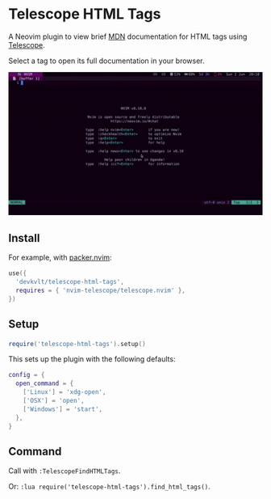 # Telescope HTML Tags

A Neovim plugin to view brief [MDN](https://developer.mozilla.org/) documentation for HTML tags using [Telescope](nvim-telescope/telescope.nvim).

Select a tag to open its full documentation in your browser.

![Screenshot](./screenshot.gif)

## Install

For example, with [packer.nvim](https://github.com/wbthomason/packer.nvim):

```lua
use({
  'devkvlt/telescope-html-tags',
  requires = { 'nvim-telescope/telescope.nvim' },
})
```

## Setup

```lua
require('telescope-html-tags').setup()
```

This sets up the plugin with the following defaults:

```lua
config = {
  open_command = {
    ['Linux'] = 'xdg-open',
    ['OSX'] = 'open',
    ['Windows'] = 'start',
  },
}
```

## Command

Call with `:TelescopeFindHTMLTags`.

Or: `:lua require('telescope-html-tags').find_html_tags()`.
